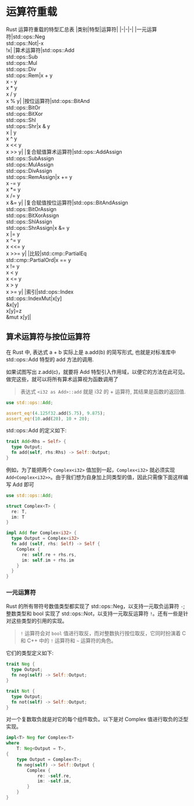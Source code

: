 # 运算符重载

Rust 运算符重载的特型汇总表
|类别|特型|运算符|
|-|-|-|
|一元运算符|std::ops::Neg<br>std::ops::Not|-x<br>!x|
|算术运算符|std::ops::Add<br>std::ops::Sub<br>std::ops::Mul<br>std::ops::Div<br>std::ops::Rem|x + y<br>x - y<br>x \* y<br>x / y<br>x % y|
|按位运算符|std::ops::BitAnd<br>std::ops::BitOr<br>std::ops::BitXor<br>std::ops::Shl<br>std::ops::Shr|x & y<br>x \| y<br>x ^ y<br>x << y<br>x >> y|
|复合赋值算术运算符|std::ops::AddAssign<br>std::ops::SubAssign<br>std::ops::MulAssign<br>std::ops::DivAssign<br>std::ops::RemAssign|x += y<br>x -= y<br>x \*= y<br>x /= y<br>x &= y|
|复合赋值按位运算符|std::ops::BitAndAssign<br>std::ops::BitOrAssign<br>std::ops::BitXorAssign<br>std::ops::ShlAssign<br>std::ops::ShrAssign|x &= y<br>x \|= y<br>x ^= y<br>x <<= y<br>x >>= y|
|比较|std::cmp::PartialEq<br>std::cmp::PartialOrd|x == y<br>x != y<br>x < y<br>x <= y<br>x > y<br>x >= y|
|索引|std::ops::Index<br>std::ops::IndexMut|x[y]<br>&x[y]<br>x[y]=z<br>&mut x[y]|

## 算术运算符与按位运算符

在 Rust 中, 表达式 a + b 实际上是 a.add(b) 的简写形式, 也就是对标准库中 std::ops::Add 特型的 add 方法的调用.

如果试图写出 z.add(c)，就要将 Add 特型引入作用域，以便它的方法在此可见。做完这些，就可以将所有算术运算视为函数调用了

> 表达式 `<i32 as Add>::add` 就是 i32 的 + 运算符, 其结果是函数的返回值.

```rust
use std::ops::Add;

assert_eq!(4.125f32.add(5.75), 9.875);
assert_eq!(10.add(20), 10 + 20);
```

std::ops::Add 的定义如下:

```rust
trait Add<Rhs = Self> {
  type Output;
  fn add(self, rhs:Rhs) -> Self::Output;
}
```

例如，为了能把两个 `Complex<i32>` 值加到一起，`Complex<i32>` 就必须实现`Add<Complex<i32>>`。由于我们想为自身加上同类型的值，因此只需像下面这样编写 Add 即可

```rust
use std::ops::Add;

struct Complex<T> {
  re: T,
  im: T
}

impl Add for Complex<i32> {
  type Output = Complex<i32>
  fn add (self, rhs: Self) -> Self {
    Complex {
      re: self.re + rhs.rs,
      im: self.im + rhs.im
    }
  }
}
```

### 一元运算符

Rust 的所有带符号数值类型都实现了 std::ops::Neg，以支持一元取负运算符 `-`;整数类型和 bool 实现了 std::ops::Not，以支持一元取反运算符 `!`。还有一些是针对这些类型的引用的实现。

> `!` 运算符会对 `bool` 值进行取反，而对整数执行按位取反，它同时扮演着 C 和 C++ 中的 `!` 运算符和 `~` 运算符的角色。

它们的类型定义如下:

```rust
trait Neg {
  type Output;
  fn neg(self) -> Self::Output;
}

trait Not {
  type Output;
  fn not(self) -> Self::Output;
}
```

对一个复数取负就是对它的每个组件取负。以下是对 Complex 值进行取负的泛型实现。

```rust
impl<T> Neg for Complex<T>
where
    T: Neg<Output = T>,
{
    type Output = Complex<T>;
    fn neg(self) -> Self::Output {
        Complex {
            re: -self.re,
            im: -self.im,
        }
    }
}
```
